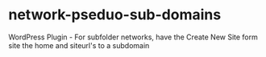 # network-pseduo-sub-domains
WordPress Plugin - For subfolder networks, have the Create New Site form site the home and siteurl's to a subdomain
